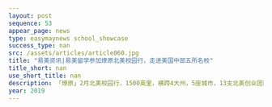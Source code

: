 ```yaml
---
layout: post
sequence: 53
appear_page: news
type: easymaynews school_showcase
success_type: nan
src: /assets/articles/article060.jpg
title: "易美资讯|易美留学参加燎原北美校园行，走进美国中部五所名校"
title_short: nan
use_short_title: nan
description: 「燎原」2月北美校园行，1500英里，横跨4大州，5座城市，13支北美创业团队，历时8天，近千人参与，结合区域本地特色进行校园，城市，和创新中心进行深度推广与合作。「易美留学」作为唯一一家美国本土教育机构出席并参加了此次北美校园行，深度走访中国留学生聚集的五所名校，体验中国留学生在美学习与生活的点点滴滴。下面让我们来回顾一下2月份的这次行程。
year: 2019
---
```


